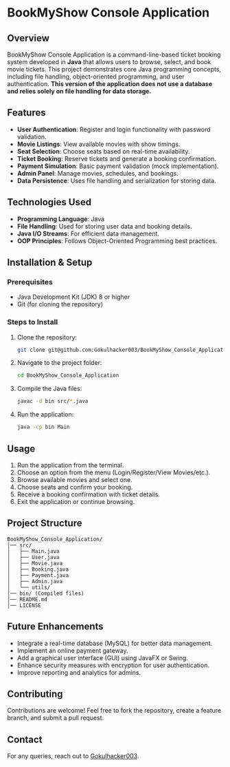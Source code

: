 # BookMyShow Console Application

## Overview
BookMyShow Console Application is a command-line-based ticket booking system developed in **Java** that allows users to browse, select, and book movie tickets. This project demonstrates core Java programming concepts, including file handling, object-oriented programming, and user authentication. **This version of the application does not use a database and relies solely on file handling for data storage.**

## Features
- **User Authentication**: Register and login functionality with password validation.
- **Movie Listings**: View available movies with show timings.
- **Seat Selection**: Choose seats based on real-time availability.
- **Ticket Booking**: Reserve tickets and generate a booking confirmation.
- **Payment Simulation**: Basic payment validation (mock implementation).
- **Admin Panel**: Manage movies, schedules, and bookings.
- **Data Persistence**: Uses file handling and serialization for storing data.

## Technologies Used
- **Programming Language**: Java
- **File Handling**: Used for storing user data and booking details.
- **Java I/O Streams**: For efficient data management.
- **OOP Principles**: Follows Object-Oriented Programming best practices.

## Installation & Setup
### Prerequisites
- Java Development Kit (JDK) 8 or higher
- Git (for cloning the repository)

### Steps to Install
1. Clone the repository:
   ```sh
   git clone git@github.com:Gokulhacker003/BookMyShow_Console_Application.git
   ```
2. Navigate to the project folder:
   ```sh
   cd BookMyShow_Console_Application
   ```
3. Compile the Java files:
   ```sh
   javac -d bin src/*.java
   ```
4. Run the application:
   ```sh
   java -cp bin Main
   ```

## Usage
1. Run the application from the terminal.
2. Choose an option from the menu (Login/Register/View Movies/etc.).
3. Browse available movies and select one.
4. Choose seats and confirm your booking.
5. Receive a booking confirmation with ticket details.
6. Exit the application or continue browsing.

## Project Structure
```
BookMyShow_Console_Application/
│── src/
│   ├── Main.java
│   ├── User.java
│   ├── Movie.java
│   ├── Booking.java
│   ├── Payment.java
│   ├── Admin.java
│   └── utils/
│── bin/ (Compiled files)
│── README.md
│── LICENSE
```

## Future Enhancements
- Integrate a real-time database (MySQL) for better data management.
- Implement an online payment gateway.
- Add a graphical user interface (GUI) using JavaFX or Swing.
- Enhance security measures with encryption for user authentication.
- Improve reporting and analytics for admins.

## Contributing
Contributions are welcome! Feel free to fork the repository, create a feature branch, and submit a pull request.

## Contact
For any queries, reach out to [Gokulhacker003](https://github.com/Gokulhacker003).

